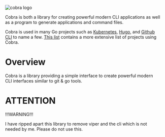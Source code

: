 ![cobra logo](https://cloud.githubusercontent.com/assets/173412/10886352/ad566232-814f-11e5-9cd0-aa101788c117.png)

Cobra is both a library for creating powerful modern CLI applications as well as a program to generate applications and command files.

Cobra is used in many Go projects such as [Kubernetes](http://kubernetes.io/),
[Hugo](https://gohugo.io), and [Github CLI](https://github.com/cli/cli) to
name a few. [This list](./projects_using_cobra.md) contains a more extensive list of projects using Cobra.


# Overview

Cobra is a library providing a simple interface to create powerful modern CLI
interfaces similar to git & go tools.

# ATTENTION

!!!WARNING!!!

I have ripped apart this library to remove viper and the cli which is not needed by me. Please do not use this.